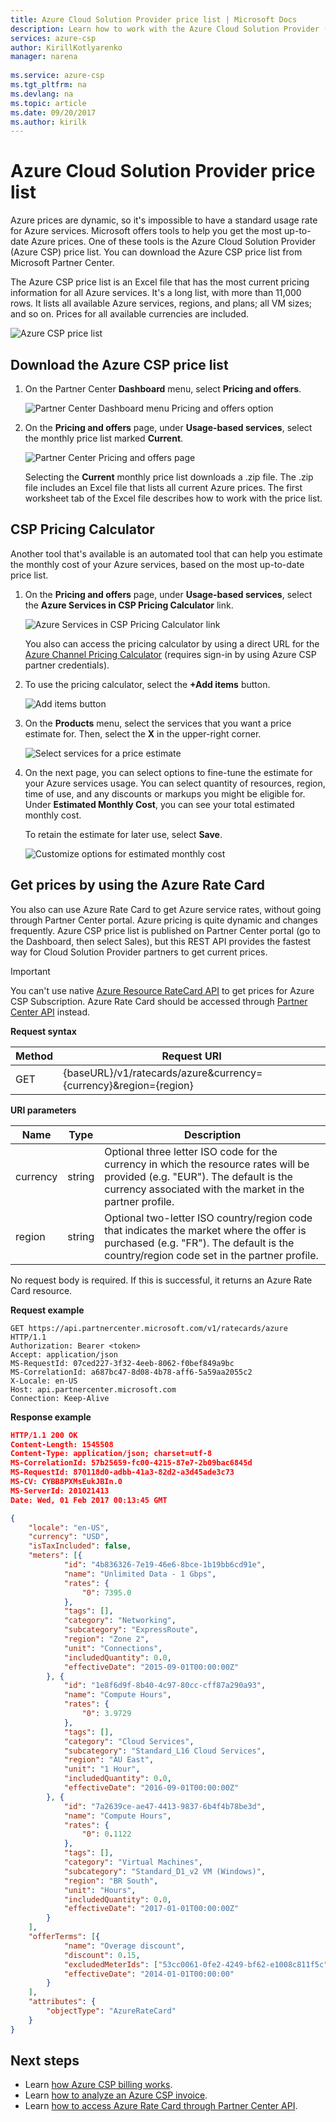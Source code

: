 ```yaml
---
title: Azure Cloud Solution Provider price list | Microsoft Docs
description: Learn how to work with the Azure Cloud Solution Provider (Azure CSP) price list.
services: azure-csp
author: KirillKotlyarenko
manager: narena
 
ms.service: azure-csp
ms.tgt_pltfrm: na
ms.devlang: na
ms.topic: article
ms.date: 09/20/2017
ms.author: kirilk
---
```


# Azure Cloud Solution Provider price list

Azure prices are dynamic, so it's impossible to have a standard usage rate for Azure services. Microsoft offers tools to help you get the most up-to-date Azure prices. One of these tools is the Azure Cloud Solution Provider (Azure CSP) price list. You can download the Azure CSP price list from Microsoft Partner Center. 

The Azure CSP price list is an Excel file that has the most current pricing information for all Azure services. It's a long list, with more than 11,000 rows. It lists all available Azure services, regions, and plans; all VM sizes; and so on. Prices for all available currencies are included.

![Azure CSP price list](media/azure-csp-pricelist.png)

## Download the Azure CSP price list

1. On the Partner Center **Dashboard** menu, select **Pricing and offers**.

   ![Partner Center Dashboard menu Pricing and offers option](media/azure-csp-pricelist-1.png)

2. On the **Pricing and offers** page, under **Usage-based services**, select the monthly price list marked **Current**.

   ![Partner Center Pricing and offers page](media/azure-csp-pricelist-2.png)

   Selecting the **Current** monthly price list downloads a .zip file. The .zip file includes an Excel file that lists all current Azure prices. The first worksheet tab of the Excel file describes how to work with the price list.

## CSP Pricing Calculator
Another tool that's available is an automated tool that can help you estimate the monthly cost of your Azure services, based on the most up-to-date price list. 

1. On the **Pricing and offers** page, under **Usage-based services**, select the **Azure Services in CSP Pricing Calculator** link.

   ![Azure Services in CSP Pricing Calculator link](media/azure-csp-pricelist-3.png)

   You also can access the pricing calculator by using a direct URL for the [Azure Channel Pricing Calculator](https://azure.microsoft.com/pricing/calculator/channel) (requires sign-in by using Azure CSP partner credentials).

2. To use the pricing calculator, select the **+Add items** button.

   ![Add items button](media/azure-csp-pricelist-4.png)

3. On the **Products** menu, select the services that you want a price estimate for. Then,  select the **X** in the upper-right corner.

   ![Select services for a price estimate](media/azure-csp-pricelist-5.png)

4. On the next page, you can select options to fine-tune the estimate for your Azure services usage. You can select quantity of resources, region, time of use, and any discounts or markups you might be eligible for. Under **Estimated Monthly Cost**, you can see your total estimated monthly cost. 

   To retain the estimate for later use, select **Save**.

   ![Customize options for estimated monthly cost](media/azure-channel-calculator.png)

## Get prices by using the Azure Rate Card

You also can use Azure Rate Card to get Azure service rates, without going through Partner Center portal. Azure pricing is quite dynamic and changes frequently. Azure CSP price list is published on Partner Center portal (go to the Dashboard, then select Sales), but this REST API provides the fastest way for Cloud Solution Provider partners to get current prices.

> [!IMPORTANT]
> You can't use native [Azure Resource RateCard API](https://docs.microsoft.com/azure/billing/billing-usage-rate-card-overview) to get prices for Azure CSP Subscription. Azure Rate Card should be accessed through [Partner Center API](https://msdn.microsoft.com/library/partnercenter/mt774619.aspx) instead.

**Request syntax**

|Method|Request URI|
|---|---|
|GET|{baseURL}/v1/ratecards/azure&currency={currency}&region={region}|

**URI parameters**

|Name|Type|Description|
|---|---|---|
|currency|string|Optional three letter ISO code for the currency in which the resource rates will be provided (e.g. "EUR"). The default is the currency associated with the market in the partner profile.| 
|region|string|Optional two-letter ISO country/region code that indicates the market where the offer is purchased (e.g. "FR"). The default is the country/region code set in the partner profile.| 

No request body is required. If this is successful, it returns an Azure Rate Card resource.

**Request example** 
```http 
GET https://api.partnercenter.microsoft.com/v1/ratecards/azure HTTP/1.1 
Authorization: Bearer <token> 
Accept: application/json 
MS-RequestId: 07ced227-3f32-4eeb-8062-f0bef849a9bc 
MS-CorrelationId: a687bc47-8d08-4b78-aff6-5a59aa2055c2 
X-Locale: en-US 
Host: api.partnercenter.microsoft.com 
Connection: Keep-Alive 
``` 

**Response example**

```json
HTTP/1.1 200 OK
Content-Length: 1545508
Content-Type: application/json; charset=utf-8
MS-CorrelationId: 57b25659-fc00-4215-87e7-2b09bac6845d
MS-RequestId: 870118d0-adbb-41a3-82d2-a3d45ade3c73
MS-CV: CYBB8PXMsEukJBIn.0
MS-ServerId: 201021413
Date: Wed, 01 Feb 2017 00:13:45 GMT

{
    "locale": "en-US",
    "currency": "USD",
    "isTaxIncluded": false,
    "meters": [{
            "id": "4b836326-7e19-46e6-8bce-1b19bb6cd91e",
            "name": "Unlimited Data - 1 Gbps",
            "rates": {
                "0": 7395.0
            },
            "tags": [],
            "category": "Networking",
            "subcategory": "ExpressRoute",
            "region": "Zone 2",
            "unit": "Connections",
            "includedQuantity": 0.0,
            "effectiveDate": "2015-09-01T00:00:00Z"
        }, {
            "id": "1e8f6d9f-8b40-4c97-80cc-cff87a290a93",
            "name": "Compute Hours",
            "rates": {
                "0": 3.9729
            },
            "tags": [],
            "category": "Cloud Services",
            "subcategory": "Standard_L16 Cloud Services",
            "region": "AU East",
            "unit": "1 Hour",
            "includedQuantity": 0.0,
            "effectiveDate": "2016-09-01T00:00:00Z"
        }, {
            "id": "7a2639ce-ae47-4413-9837-6b4f4b78be3d",
            "name": "Compute Hours",
            "rates": {
                "0": 0.1122
            },
            "tags": [],
            "category": "Virtual Machines",
            "subcategory": "Standard_D1_v2 VM (Windows)",
            "region": "BR South",
            "unit": "Hours",
            "includedQuantity": 0.0,
            "effectiveDate": "2017-01-01T00:00:00Z"
        }
    ],
    "offerTerms": [{
            "name": "Overage discount",
            "discount": 0.15,
            "excludedMeterIds": ["53cc0061-0fe2-4249-bf62-e1008c811f5c", "c82dbd27-c978-43a7-ad41-525a90d8962b"],
            "effectiveDate": "2014-01-01T00:00:00"
        }
    ],
    "attributes": {
        "objectType": "AzureRateCard"
    }
}
```

## Next steps

- Learn [how Azure CSP billing works](azure-csp-billing-overview.md).
- Learn [how to analyze an Azure CSP invoice](azure-csp-invoice.md).
- Learn [how to access Azure Rate Card through Partner Center API](https://msdn.microsoft.com/library/partnercenter/mt774619.aspx).
